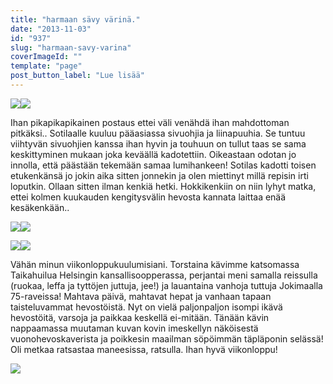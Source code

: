 ```yaml
---
title: "harmaan sävy värinä."
date: "2013-11-03"
id: "937"
slug: "harmaan-savy-varina"
coverImageId: ""
template: "page"
post_button_label: "Lue lisää"
---
```


[![](/images/IMG_1162.png)](http://3.bp.blogspot.com/--m9MANiEayo/UnakHZUPG-I/AAAAAAAAHPI/XpSF8BV7Nyk/s1600/IMG_1162.png)[![](/images/IMG_1165.png)](http://4.bp.blogspot.com/-UmWD-LMhA_c/UnakHSWUrlI/AAAAAAAAHPA/D4cDEppk8p0/s1600/IMG_1165.png)

  

Ihan pikapikapikainen postaus ettei väli venähdä ihan mahdottoman pitkäksi.. Sotilaalle kuuluu pääasiassa sivuohjia ja liinapuuhia. Se tuntuu viihtyvän sivuohjien kanssa ihan hyvin ja touhuun on tullut taas se sama keskittyminen mukaan joka keväällä kadotettiin. Oikeastaan odotan jo innolla, että päästään tekemään samaa lumihankeen! Sotilas kadotti toisen etukenkänsä jo jokin aika sitten jonnekin ja olen miettinyt millä repisin irti loputkin. Ollaan sitten ilman kenkiä hetki. Hokkikenkiin on niin lyhyt matka, ettei kolmen kuukauden kengitysvälin hevosta kannata laittaa enää kesäkenkään..

  

[![](/images/IMG_1145.png)](http://3.bp.blogspot.com/-ZvBcfzxq0dQ/UnamHuzonsI/AAAAAAAAHPs/qxDpL_PO-yQ/s1600/IMG_1145.png)[![](/images/IMG_1132.png)](http://3.bp.blogspot.com/-Up0x2YhwIso/UnamHkGlVbI/AAAAAAAAHPo/E3bCinu08uc/s1600/IMG_1132.png)

  
  

[![](/images/IMG_1209.png)](http://1.bp.blogspot.com/-qbHMlkeGQr0/UnakIB6GKCI/AAAAAAAAHPg/nKjXIj1VEdk/s1600/IMG_1209.png)[![](/images/IMG_1217.png)](http://4.bp.blogspot.com/-FUehWs85NDE/UnakIXViYFI/AAAAAAAAHPc/Ty3vMF5v4rk/s1600/IMG_1217.png)

  

Vähän minun viikonloppukuulumisiani. Torstaina kävimme katsomassa Taikahuilua Helsingin kansallisoopperassa, perjantai meni samalla reissulla (ruokaa, leffa ja tyttöjen juttuja, jee!) ja lauantaina vanhoja tuttuja Jokimaalla 75-raveissa! Mahtava päivä, mahtavat hepat ja vanhaan tapaan taisteluvammat hevostöistä. Nyt on vielä paljonpaljon isompi ikävä hevostöitä, varsoja ja paikkaa keskellä ei-mitään. Tänään kävin nappaamassa muutaman kuvan kovin imeskellyn näköisestä vuonohevoskaverista ja poikkesin maailman söpöimmän täpläponin selässä! Oli metkaa ratsastaa maneesissa, ratsulla. Ihan hyvä viikonloppu!

  

[![](/images/ak.png)](http://4.bp.blogspot.com/-QMhCPy2vUNo/UnaoIOJhZlI/AAAAAAAAHP8/m8wJGwdypy4/s1600/ak.png)
